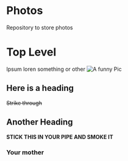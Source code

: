 # Photos
Repository to store photos

# Top Level
Ipsum loren something or other
![A funny Pic](http://i.imgur.com/Bqon5Ha.gifv)
## Here is a heading
~~Strike through~~

## Another Heading
**STICK THIS IN YOUR PIPE AND SMOKE IT**

### Your mother
